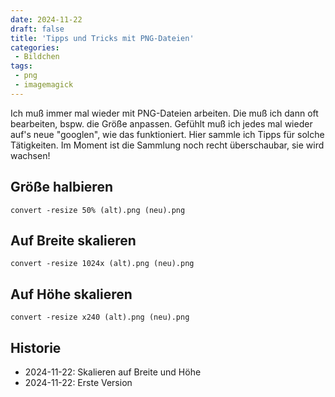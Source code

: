 ```yaml
---
date: 2024-11-22
draft: false
title: 'Tipps und Tricks mit PNG-Dateien'
categories:
 - Bildchen
tags:
 - png
 - imagemagick
---
```


<!--Tipps und Tricks mit PNG-Dateien-->
<!--=========================-->

Ich muß immer mal wieder mit PNG-Dateien
arbeiten. Die muß ich dann oft bearbeiten, bspw.
die Größe anpassen. Gefühlt muß ich jedes mal
wieder auf's neue "googlen", wie das funktioniert.
Hier sammle ich Tipps für solche Tätigkeiten.
Im Moment ist die Sammlung noch recht überschaubar,
sie wird wachsen!

<!--more-->

Größe halbieren
---------------

`convert -resize 50% (alt).png (neu).png`

Auf Breite skalieren
--------------------

`convert -resize 1024x (alt).png (neu).png`

Auf Höhe skalieren
------------------

`convert -resize x240 (alt).png (neu).png`

Historie
--------

- 2024-11-22: Skalieren auf Breite und Höhe
- 2024-11-22: Erste Version

